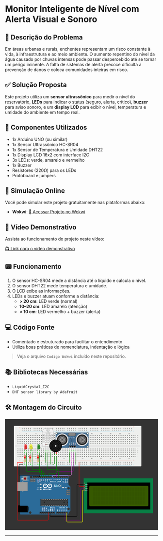 # Monitor Inteligente de Nível com Alerta Visual e Sonoro

## 🧩 Descrição do Problema

Em áreas urbanas e rurais, enchentes representam um risco constante à vida, à infraestrutura e ao meio ambiente. O aumento repentino do nível da água causado por chuvas intensas pode passar despercebido até se tornar um perigo iminente. A falta de sistemas de alerta precoce dificulta a prevenção de danos e coloca comunidades inteiras em risco.

## ✅ Solução Proposta

Este projeto utiliza um **sensor ultrassônico** para medir o nível do reservatório, **LEDs** para indicar o status (seguro, alerta, crítico), **buzzer** para aviso sonoro, e um **display LCD** para exibir o nível, temperatura e umidade do ambiente em tempo real. 

## 🔧 Componentes Utilizados

- 1x Arduino UNO (ou similar)
- 1x Sensor Ultrassônico HC-SR04
- 1x Sensor de Temperatura e Umidade DHT22
- 1x Display LCD 16x2 com interface I2C
- 3x LEDs: verde, amarelo e vermelho
- 1x Buzzer
- Resistores (220Ω) para os LEDs
- Protoboard e jumpers

## 🧪 Simulação Online

Você pode simular este projeto gratuitamente nas plataformas abaixo:

- **Wokwi**: [🔗 Acessar Projeto no Wokwi](https://wokwi.com/projects/432239604591179777)

## 🎥 Vídeo Demonstrativo

Assista ao funcionamento do projeto neste vídeo:

[📺 Link para o vídeo demonstrativo](https://youtu.be/QRd0QtXXtOc)

## 📟 Funcionamento

1. O sensor HC-SR04 mede a distância até o líquido e calcula o nível.
2. O sensor DHT22 mede temperatura e umidade.
3. O LCD exibe as informações.
4. LEDs e buzzer atuam conforme a distância:
   - **> 20 cm**: LED verde (normal)
   - **10–20 cm**: LED amarelo (atenção)
   - **< 10 cm**: LED vermelho + buzzer (alerta)

## 💻 Código Fonte

- Comentado e estruturado para facilitar o entendimento
- Utiliza boas práticas de nomenclatura, indentação e lógica

> Veja o arquivo `Codigo Wokwi` incluído neste repositório.

## 📚 Bibliotecas Necessárias

- `LiquidCrystal_I2C`
- `DHT sensor library by Adafruit`

## 🛠️ Montagem do Circuito

![Esquema ilustrativo do circuito](circuito.png)

---


